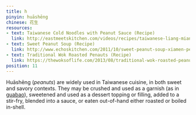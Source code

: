```yaml
---
title: h
pinyin: huāshēng
chinese: 花生
resources: 
- text: Taiwanese Cold Noodles with Peanut Sauce (Recipe)
  link: http://eastmeetskitchen.com/videos/recipes/taiwanese-liang-mian-cold-noodles-with-peanut-sauce/
- text: Sweet Peanut Soup (Recipe)
  link: http://www.echoskitchen.com/2011/10/sweet-peanut-soup-xiamen-peanut-soup.html
- text: Traditional Wok Roasted Penauts (Recipe)
  link: https://thewoksoflife.com/2013/08/traditional-wok-roasted-peanuts/
position: 11
---
```


Huāshēng (*peanuts*) are widely used in Taiwanese cuisine, in both sweet and savory contexts. They may be crushed and used as a garnish (as in <a href="#g" class="js-nav-link" data-target="g">guabao</a>), sweetened and used as a dessert topping or filling, added to a stir-fry, blended into a sauce, or eaten out-of-hand either roasted or boiled in-shell.

<!-- 
Huāshēng (*peanuts*) are widely used in Taiwanese cuisine, in both sweet and savory contexts. They may be boiled, roasted, fried, crushed, powdered, and most importantly, made into cooking oil.
Huāshēng (*peanuts*) are widely used in Taiwanese cuisine. Among other applications, they are used as a sauce (as in liangmian), as a garnish (as in guabao), as a cooking medium (peanut oil), as a topping in desserts (as in douhua), or simply eaten on their own (boiled in-shell or dry-fried).

, in both savory and sweet applications. They may be powdered and used as a garnish (as in <a href="#g" class="js-nav-link" data-target="g">guabao</a> and pig's blood cake); boiled, sweetened, and used as a topping in desserts (as in douhua \[tofu pudding\] and baobing \[shaved ice\]); included in dishes such as <a href="#z" class="js-nav-link" data-target="z">zongzi</a> and ; or simply eaten out of hand, boiled in-shell, roasted, or dry-fried. Additionally, peanut oil is commonly used for stir- and deep-frying.

- technically a legume

- chinese stir-fries traditionally use peanut oil

- zhu xie gao (pig blood rice) and spring rolls (chun bing)

- boiled, or prepared dry-fried with aromatic spices, and eaten as snack
- crushed into powder peanut used liberally sprinkled often along with cilantro on various dishes, like guabao, both savory and sweet
- used in desserts, like shaved ice toppings, or in a sweet soup, tofu custard
- ground into sweet paste for fillings in desserts, used in candy in peanut brittle

-->